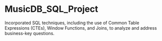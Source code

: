 # MusicDB_SQL_Project
Incorporated SQL techniques, including the use of Common Table Expressions (CTEs), Window Functions, and Joins, to analyze and address business-key questions.
